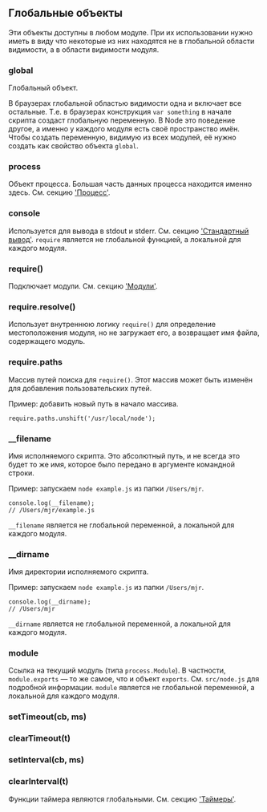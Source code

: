 ## Глобальные объекты

Эти объекты доступны в любом модуле. При их использовании нужно иметь в виду
что некоторые из них находятся не в глобальной области видимости, а в области видимости модуля.

### global

Глобальный объект.

В браузерах глобальной областью видимости одна и включает все остальные.
Т.е. в браузерах конструкция `var something` в начале скрипта создаст глобальную переменную.
В Node это поведение другое, а именно у каждого модуля есть своё пространство имён.
Чтобы создать переменную, видимую из всех модулей, её нужно создать как свойство объекта `global`.

### process

Объект процесса. Большая часть данных процесса находится именно здесь.
См. секцию ['Процесс'](process.html#process).

### console

Используется для вывода в stdout и stderr. См. секцию ['Стандартный вывод'](stdio.html).
`require` является не глобальной функцией, а локальной для каждого модуля.

### require()

Подключает модули. См. секцию ['Модули'](modules.html#modules).

### require.resolve()

Использует внутреннюю логику `require()` для определение местоположения модуля,
но не загружает его, а возвращает имя файла, содержащего модуль.

### require.paths

Массив путей поиска для `require()`. Этот массив может быть изменён
для добавления пользовательских путей.

Пример: добавить новый путь в начало массива.

    require.paths.unshift('/usr/local/node');


### __filename

Имя исполняемого скрипта. Это абсолютный путь, и не всегда это будет то же имя, которое было передано в аргументе командной строки.

Пример: запускаем `node example.js` из папки `/Users/mjr`.

    console.log(__filename);
    // /Users/mjr/example.js

`__filename` является не глобальной переменной, а локальной для каждого модуля.


### __dirname

Имя директории исполняемого скрипта.

Пример: запускаем `node example.js` из папки `/Users/mjr`.

    console.log(__dirname);
    // /Users/mjr

`__dirname` является не глобальной переменной, а локальной для каждого модуля.

### module

Ссылка на текущий модуль (типа `process.Module`). В частности, `module.exports` —
то же самое, что и объект `exports`. См. `src/node.js` для подробной информации.
`module` является не глобальной переменной, а локальной для каждого модуля.

### setTimeout(cb, ms)
### clearTimeout(t)
### setInterval(cb, ms)
### clearInterval(t)

Функции таймера являются глобальными. См. секцию ['Таймеры'](timers.html).

